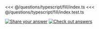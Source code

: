 <<< @/questions/typescript/fill/index.ts
<<< @/questions/typescript/fill/index.test.ts

[![Share your answer](https://img.shields.io/badge/Share_your_answer-blue?style=flat)](https://github.com/utility-challenges/utility-challenges/issues/new?template=answer.md&title=[answer+-+typescript/fill])
[![Check out answers](https://img.shields.io/badge/Check_out_answers-green?style=flat)](https://github.com/utility-challenges/utility-challenges/issues?q=is%3Aopen,closed+label%3Atypescript/fill+label%3Aanswer+)
